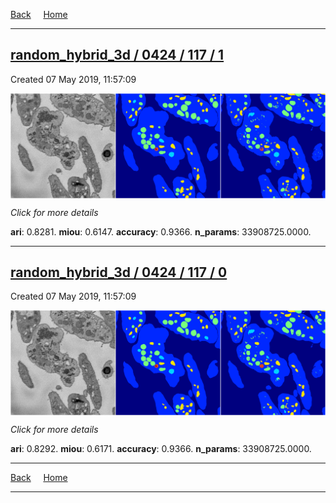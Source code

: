 
[Back](..)&nbsp;&nbsp;&nbsp;&nbsp;&nbsp;[Home](https://leapmanlab.github.io/snapshots)

---

<div class="summary"><a href="1"><h2>random_hybrid_3d / 0424 / 117 / 1</h2></a><p>Created 07 May 2019, 11:57:09
</p><a href="1"><img src="1/media/summary.png" align="center"></a><p>
<i>Click for more details</i>
</p></div>

**ari**: 0.8281. **miou**: 0.6147. **accuracy**: 0.9366. **n_params**: 33908725.0000. 

---

<div class="summary"><a href="0"><h2>random_hybrid_3d / 0424 / 117 / 0</h2></a><p>Created 07 May 2019, 11:57:09
</p><a href="0"><img src="0/media/summary.png" align="center"></a><p>
<i>Click for more details</i>
</p></div>

**ari**: 0.8292. **miou**: 0.6171. **accuracy**: 0.9366. **n_params**: 33908725.0000. 

---

[Back](..)&nbsp;&nbsp;&nbsp;&nbsp;&nbsp;[Home](https://leapmanlab.github.io/snapshots)

---